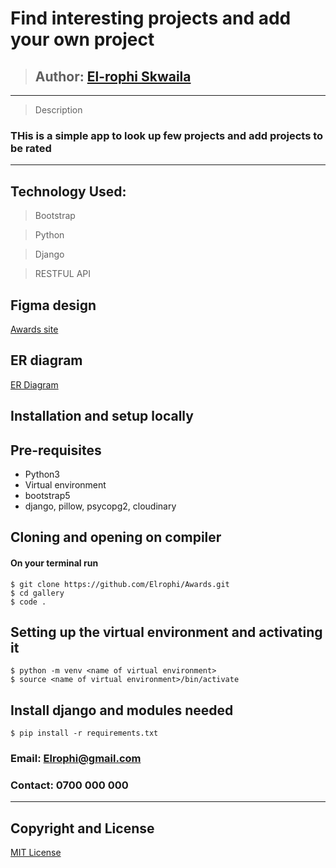 # Find interesting projects and add your own project
>## Author: [El-rophi Skwaila](https://github.com/Elrophi/Awards)

---

>Description
### THis is a simple app to look up few projects and add projects to be rated
---

## Technology Used: 
>Bootstrap

>Python

>Django

>RESTFUL API

## Figma design
[Awards site](https://www.figma.com/file/ESMKHngxfxjSWXFaU2CpeF/Untitled?node-id=0%3A1)

## ER diagram
[ER Diagram](https://embed.creately.com/pRaZrCrlXKt?token=UvZjffcASd3zjwVP&type=svg)

## Installation and setup locally
## Pre-requisites
- Python3
- Virtual environment
- bootstrap5
- django, pillow, psycopg2, cloudinary 

## Cloning and opening on compiler
#### On your terminal run

    $ git clone https://github.com/Elrophi/Awards.git
    $ cd gallery
    $ code .

##  Setting up the virtual environment and activating it
    $ python -m venv <name of virtual environment>
    $ source <name of virtual environment>/bin/activate

##  Install django and modules needed
    $ pip install -r requirements.txt

### Email: Elrophi@gmail.com
### Contact: 0700 000 000

---

## Copyright and License
[MIT License](https://github.com/Elrophi/Awards/blob/master/LICENSE)  